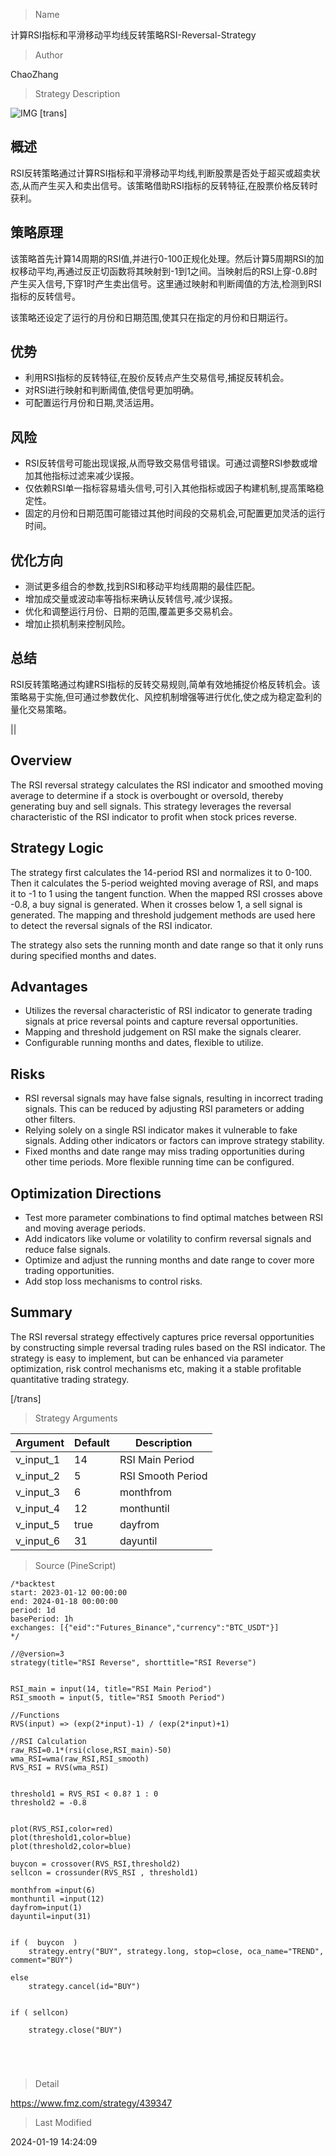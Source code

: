 
> Name

计算RSI指标和平滑移动平均线反转策略RSI-Reversal-Strategy

> Author

ChaoZhang

> Strategy Description

![IMG](https://www.fmz.com/upload/asset/1b8fdb7087ec9473193.png)
 [trans]

## 概述

RSI反转策略通过计算RSI指标和平滑移动平均线,判断股票是否处于超买或超卖状态,从而产生买入和卖出信号。该策略借助RSI指标的反转特征,在股票价格反转时获利。

## 策略原理

该策略首先计算14周期的RSI值,并进行0-100正规化处理。然后计算5周期RSI的加权移动平均,再通过反正切函数将其映射到-1到1之间。当映射后的RSI上穿-0.8时产生买入信号,下穿1时产生卖出信号。这里通过映射和判断阈值的方法,检测到RSI指标的反转信号。

该策略还设定了运行的月份和日期范围,使其只在指定的月份和日期运行。

## 优势

- 利用RSI指标的反转特征,在股价反转点产生交易信号,捕捉反转机会。
- 对RSI进行映射和判断阈值,使信号更加明确。
- 可配置运行月份和日期,灵活运用。

## 风险

- RSI反转信号可能出现误报,从而导致交易信号错误。可通过调整RSI参数或增加其他指标过滤来减少误报。
- 仅依赖RSI单一指标容易墙头信号,可引入其他指标或因子构建机制,提高策略稳定性。
- 固定的月份和日期范围可能错过其他时间段的交易机会,可配置更加灵活的运行时间。

## 优化方向 

- 测试更多组合的参数,找到RSI和移动平均线周期的最佳匹配。
- 增加成交量或波动率等指标来确认反转信号,减少误报。
- 优化和调整运行月份、日期的范围,覆盖更多交易机会。
- 增加止损机制来控制风险。

## 总结

RSI反转策略通过构建RSI指标的反转交易规则,简单有效地捕捉价格反转机会。该策略易于实施,但可通过参数优化、风控机制增强等进行优化,使之成为稳定盈利的量化交易策略。

||

## Overview

The RSI reversal strategy calculates the RSI indicator and smoothed moving average to determine if a stock is overbought or oversold, thereby generating buy and sell signals. This strategy leverages the reversal characteristic of the RSI indicator to profit when stock prices reverse.

## Strategy Logic

The strategy first calculates the 14-period RSI and normalizes it to 0-100. Then it calculates the 5-period weighted moving average of RSI, and maps it to -1 to 1 using the tangent function. When the mapped RSI crosses above -0.8, a buy signal is generated. When it crosses below 1, a sell signal is generated. The mapping and threshold judgement methods are used here to detect the reversal signals of the RSI indicator.

The strategy also sets the running month and date range so that it only runs during specified months and dates.

## Advantages

- Utilizes the reversal characteristic of RSI indicator to generate trading signals at price reversal points and capture reversal opportunities.
- Mapping and threshold judgement on RSI make the signals clearer. 
- Configurable running months and dates, flexible to utilize.

## Risks

- RSI reversal signals may have false signals, resulting in incorrect trading signals. This can be reduced by adjusting RSI parameters or adding other filters.
- Relying solely on a single RSI indicator makes it vulnerable to fake signals. Adding other indicators or factors can improve strategy stability. 
- Fixed months and date range may miss trading opportunities during other time periods. More flexible running time can be configured.

## Optimization Directions

- Test more parameter combinations to find optimal matches between RSI and moving average periods.
- Add indicators like volume or volatility to confirm reversal signals and reduce false signals.  
- Optimize and adjust the running months and date range to cover more trading opportunities.
- Add stop loss mechanisms to control risks.

## Summary

The RSI reversal strategy effectively captures price reversal opportunities by constructing simple reversal trading rules based on the RSI indicator. The strategy is easy to implement, but can be enhanced via parameter optimization, risk control mechanisms etc, making it a stable profitable quantitative trading strategy.

[/trans]

> Strategy Arguments



|Argument|Default|Description|
|----|----|----|
|v_input_1|14|RSI Main Period|
|v_input_2|5|RSI Smooth Period|
|v_input_3|6|monthfrom|
|v_input_4|12|monthuntil|
|v_input_5|true|dayfrom|
|v_input_6|31|dayuntil|


> Source (PineScript)

``` pinescript
/*backtest
start: 2023-01-12 00:00:00
end: 2024-01-18 00:00:00
period: 1d
basePeriod: 1h
exchanges: [{"eid":"Futures_Binance","currency":"BTC_USDT"}]
*/

//@version=3
strategy(title="RSI Reverse", shorttitle="RSI Reverse")


RSI_main = input(14, title="RSI Main Period")
RSI_smooth = input(5, title="RSI Smooth Period")

//Functions
RVS(input) => (exp(2*input)-1) / (exp(2*input)+1)

//RSI Calculation
raw_RSI=0.1*(rsi(close,RSI_main)-50)
wma_RSI=wma(raw_RSI,RSI_smooth)
RVS_RSI = RVS(wma_RSI)


threshold1 = RVS_RSI < 0.8? 1 : 0
threshold2 = -0.8


plot(RVS_RSI,color=red)
plot(threshold1,color=blue)
plot(threshold2,color=blue)

buycon = crossover(RVS_RSI,threshold2)
sellcon = crossunder(RVS_RSI , threshold1)

monthfrom =input(6)
monthuntil =input(12)
dayfrom=input(1)
dayuntil=input(31)


if (  buycon  ) 
    strategy.entry("BUY", strategy.long, stop=close, oca_name="TREND", comment="BUY")
    
else
    strategy.cancel(id="BUY")


if ( sellcon) 

    strategy.close("BUY")
    




```

> Detail

https://www.fmz.com/strategy/439347

> Last Modified

2024-01-19 14:24:09

